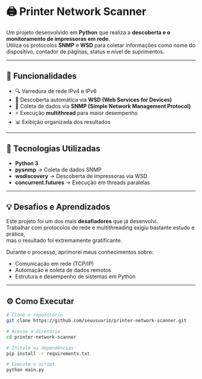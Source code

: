 # 🖨️ Printer Network Scanner

Um projeto desenvolvido em **Python** que realiza a **descoberta e o monitoramento de impressoras em rede**.  
Utiliza os protocolos **SNMP** e **WSD** para coletar informações como nome do dispositivo, contador de páginas, status e nível de suprimentos.

---

## 🚀 Funcionalidades

- 🔍 Varredura de rede IPv4 e IPv6  
- 🧠 Descoberta automática via **WSD (Web Services for Devices)**  
- 📡 Coleta de dados via **SNMP (Simple Network Management Protocol)**  
- ⚡ Execução **multithread** para maior desempenho  
- 📊 Exibição organizada dos resultados  

---

## 🧰 Tecnologias Utilizadas

- **Python 3**
- **pysnmp** → Coleta de dados SNMP  
- **wsdiscovery** → Descoberta de impressoras via WSD  
- **concurrent.futures** → Execução em threads paralelas  

---

## 💡 Desafios e Aprendizados

Este projeto foi um dos mais **desafiadores** que já desenvolvi.  
Trabalhar com protocolos de rede e multithreading exigiu bastante estudo e prática,  
mas o resultado foi extremamente gratificante.  

Durante o processo, aprimorei meus conhecimentos sobre:
- Comunicação em rede (TCP/IP)  
- Automação e coleta de dados remotos  
- Estrutura e desempenho de sistemas em Python  

---

## ⚙️ Como Executar

```bash
# Clone o repositório
git clone https://github.com/seuusuario/printer-network-scanner.git

# Acesse o diretório
cd printer-network-scanner

# Instale as dependências
pip install -r requirements.txt

# Execute o script
python main.py
